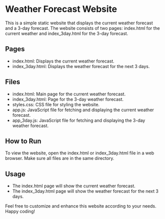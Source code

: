 # Weather Forecast Website

This is a simple static website that displays the current weather forecast and a 3-day forecast. The website consists of two pages: index.html for the current weather and index_3day.html for the 3-day forecast.

## Pages
- index.html: Displays the current weather forecast.
- index_3day.html: Displays the weather forecast for the next 3 days.

## Files
- index.html: Main page for the current weather forecast.
- index_3day.html: Page for the 3-day weather forecast.
- styles.css: CSS file for styling the website.
- app.js: JavaScript file for fetching and displaying the current weather forecast.
- app_3day.js: JavaScript file for fetching and displaying the 3-day weather forecast.

## How to Run
To view the website, open the index.html or index_3day.html file in a web browser. Make sure all files are in the same directory.

## Usage
- The index.html page will show the current weather forecast.
- The index_3day.html page will show the weather forecast for the next 3 days.

Feel free to customize and enhance this website according to your needs. Happy coding!



